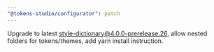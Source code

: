```yaml
---
"@tokens-studio/configurator": patch
---
```


Upgrade to latest style-dictionary@4.0.0-prerelease.26, allow nested folders for tokens/themes, add yarn install instruction.
